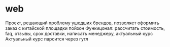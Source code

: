 # web
Проект, решающий проблему ушедших брендов, позволяет оформить заказ с китайской площадки пойзон
Функицонал: рассчитать стоимость, faq, отзывы, срок доставки, написать менеджеру, актуальный курс
Актуальный курс парсится через гугл
